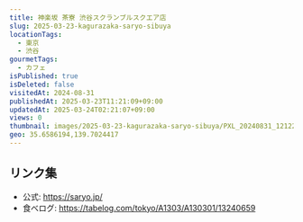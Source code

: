 ```yaml
---
title: 神楽坂 茶寮 渋谷スクランブルスクエア店
slug: 2025-03-23-kagurazaka-saryo-sibuya
locationTags:
  - 東京
  - 渋谷
gourmetTags:
  - カフェ
isPublished: true
isDeleted: false
visitedAt: 2024-08-31
publishedAt: 2025-03-23T11:21:09+09:00
updatedAt: 2025-03-24T02:21:07+09:00
views: 0
thumbnail: images/2025-03-23-kagurazaka-saryo-sibuya/PXL_20240831_121220354.avif
geo: 35.6586194,139.7024417
---
```


## リンク集
- 公式: https://saryo.jp/
- 食べログ: https://tabelog.com/tokyo/A1303/A130301/13240659